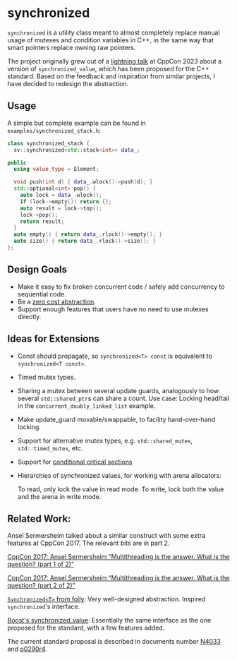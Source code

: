 # synchronized

`synchronized` is a utility class meant to almost completely replace manual usage of mutexes and condition variables in C++,
in the same way that smart pointers replace owning raw pointers.

The project originally grew out of a [lightning talk](https://www.youtube.com/watch?v=F0jaGcCUpOo) at CppCon 2023 about
a version of `synchronized_value`, which has been proposed for the C++ standard. Based on the feedback and inspiration from similar
projects, I have decided to redesign the abstraction.

## Usage

A simple but complete example can be found in `examples/synchronized_stack.h`:

```c++
class synchronized_stack {
  sv::synchronized<std::stack<int>> data_;

public:
  using value_type = Element;

  void push(int d) { data_.wlock()->push(d); }
  std::optional<int> pop() {
    auto lock = data_.wlock();
    if (lock->empty()) return {};
    auto result = lock->top();
    lock->pop();
    return result;
  }
  auto empty() { return data_.rlock()->empty(); }
  auto size() { return data_.rlock()->size(); }
};
```

## Design Goals

* Make it easy to fix broken concurrent code / safely add concurrency to sequential code.
* Be a [zero cost abstraction](https://stackoverflow.com/questions/69178380/what-does-zero-cost-abstraction-mean).
* Support enough features that users have no need to use mutexes directly.

## Ideas for Extensions

* Const should propagate, so `synchronized<T> const` is equivalent to `synchronized<T const>`.
* Timed mutex types.
* Sharing a mutex between several update guards, analogously to how several `std::shared_ptr`s can share a count.
  Use case: Locking head/tail in the `concurrent_doubly_linked_list` example. 
* Make update_guard movable/swappable, to facility hand-over-hand locking.
* Support for alternative mutex types, e.g. `std::shared_mutex`, `std::timed_mutex`, etc.
* Support for [conditional critical sections](https://abseil.io/docs/cpp/guides/synchronization#conditional-critical-sections)
* Hierarchies of synchronized values, for working with arena allocators:
  
  To read, only lock the value in read mode. To write, lock both the value and the arena in write mode.

## Related Work:

Ansel Sermersheim talked about a similar construct with some extra features at CppCon 2017. The relevant bits are in part 2.

[CppCon 2017: Ansel Sermersheim “Multithreading is the answer. What is the question? (part 1 of 2)”](https://www.youtube.com/watch?v=GNw3RXr-VJk)

[CppCon 2017: Ansel Sermersheim “Multithreading is the answer. What is the question? (part 2 of 2)”](https://www.youtube.com/watch?v=sDLQWivf1-I)

[`Synchronized<T>` from folly](https://github.com/facebook/folly/blob/main/folly/docs/Synchronized.md): Very well-designed abstraction. Inspired `synchronized`'s interface.

[Boost's synchronized_value](https://www.boost.org/doc/libs/1_83_0/doc/html/thread/sds.html#thread.sds.synchronized_valuesxxx):
Essentially the same interface as the one proposed for the standard, with a few features added.

The current standard proposal is described in documents number [N4033](https://www.open-std.org/jtc1/sc22/wg21/docs/papers/2014/n4033.html) and [p0290r4](https://www.open-std.org/jtc1/sc22/wg21/docs/papers/2023/p0290r4.html).
